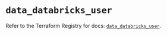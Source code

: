 # `data_databricks_user`

Refer to the Terraform Registry for docs: [`data_databricks_user`](https://registry.terraform.io/providers/databricks/databricks/1.37.1/docs/data-sources/user).
